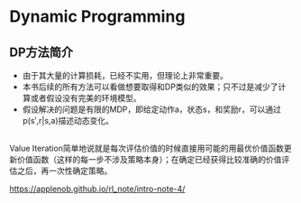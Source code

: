 # Dynamic Programming

## DP方法简介

- 由于其大量的计算损耗，已经不实用，但理论上非常重要。
- 本书后续的所有方法可以看做想要取得和DP类似的效果；只不过是减少了计算或者假设没有完美的环境模型。
- 假设解决的问题是有限的MDP，即给定动作a，状态s，和奖励r，可以通过p(s′,r|s,a)描述动态变化。



##

Value Iteration简单地说就是每次评估价值的时候直接用可能的用最优价值函数更新价值函数（这样的每一步不涉及策略本身）；在确定已经获得比较准确的价值评估之后，再一次性确定策略。

https://applenob.github.io/rl_note/intro-note-4/
